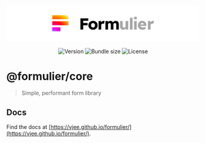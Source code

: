 <p align="center">
  <a href="https://github.com/vjee/formulier" target="_blank" rel="noopener noreferrer">
    <picture>
      <source media="(prefers-color-scheme: dark)" srcset="https://raw.githubusercontent.com/vjee/formulier/main/.github/formulier-logotype-banner-dark.svg">
      <img src="https://raw.githubusercontent.com/vjee/formulier/main/.github/formulier-logotype-banner-light.svg" alt="Formulier logo">
    </picture>
  </a>
</p>

<p align="center">
  <img src="https://img.shields.io/npm/v/@formulier/core?style=flat-square" alt="Version">
  <img src="https://img.shields.io/bundlephobia/minzip/@formulier/core?style=flat-square" alt="Bundle size">
  <img src="https://img.shields.io/npm/l/@formulier/core?style=flat-square" alt="License">
</p>

# @formulier/core

> Simple, performant form library

## Docs

Find the docs at [https://vjee.github.io/formulier/](https://vjee.github.io/formulier/).
